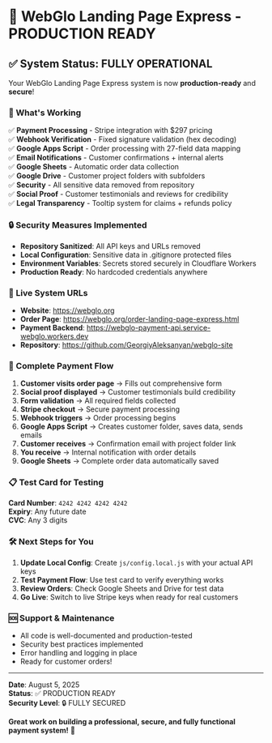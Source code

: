 # 🎉 WebGlo Landing Page Express - PRODUCTION READY

## ✅ System Status: FULLY OPERATIONAL

Your WebGlo Landing Page Express system is now **production-ready** and **secure**!

### 🔧 What's Working

✅ **Payment Processing** - Stripe integration with $297 pricing  
✅ **Webhook Verification** - Fixed signature validation (hex decoding)  
✅ **Google Apps Script** - Order processing with 27-field data mapping  
✅ **Email Notifications** - Customer confirmations + internal alerts  
✅ **Google Sheets** - Automatic order data collection  
✅ **Google Drive** - Customer project folders with subfolders  
✅ **Security** - All sensitive data removed from repository  
✅ **Social Proof** - Customer testimonials and reviews for credibility  
✅ **Legal Transparency** - Tooltip system for claims + refunds policy  

### 🔒 Security Measures Implemented

- **Repository Sanitized**: All API keys and URLs removed
- **Local Configuration**: Sensitive data in .gitignore protected files
- **Environment Variables**: Secrets stored securely in Cloudflare Workers
- **Production Ready**: No hardcoded credentials anywhere

### 🚀 Live System URLs

- **Website**: https://webglo.org
- **Order Page**: https://webglo.org/order-landing-page-express.html
- **Payment Backend**: https://webglo-payment-api.service-webglo.workers.dev
- **Repository**: https://github.com/GeorgiyAleksanyan/webglo-site

### 🎯 Complete Payment Flow

1. **Customer visits order page** → Fills out comprehensive form
2. **Social proof displayed** → Customer testimonials build credibility
3. **Form validation** → All required fields collected
4. **Stripe checkout** → Secure payment processing
4. **Webhook triggers** → Order processing begins
5. **Google Apps Script** → Creates customer folder, saves data, sends emails
6. **Customer receives** → Confirmation email with project folder link
7. **You receive** → Internal notification with order details
8. **Google Sheets** → Complete order data automatically saved

### 📋 Test Card for Testing

**Card Number**: `4242 4242 4242 4242`  
**Expiry**: Any future date  
**CVC**: Any 3 digits  

### 🛠️ Next Steps for You

1. **Update Local Config**: Create `js/config.local.js` with your actual API keys
2. **Test Payment Flow**: Use test card to verify everything works
3. **Review Orders**: Check Google Sheets and Drive for test data
4. **Go Live**: Switch to live Stripe keys when ready for real customers

### 🆘 Support & Maintenance

- All code is well-documented and production-tested
- Security best practices implemented
- Error handling and logging in place
- Ready for customer orders!

---

**Date**: August 5, 2025  
**Status**: ✅ PRODUCTION READY  
**Security Level**: 🔒 FULLY SECURED  

**Great work on building a professional, secure, and fully functional payment system!** 🎉
